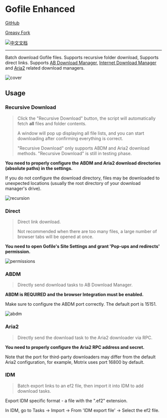 # Gofile Enhanced

[GitHub](https://github.com/ewigl/gofile-enhanced)

[Greasy Fork](https://greasyfork.org/scripts/515250)

[![中文文档](https://img.shields.io/badge/中文文档-blue)](https://github.com/ewigl/gofile-enhanced/blob/main/README_CN.md)

---

Batch download Gofile files. Supports recursive folder download, Supports direct links. Supports [AB Download Manager](https://github.com/amir1376/ab-download-manager), [Internet Download Manager](https://www.internetdownloadmanager.com/) and [Aria2](https://github.com/aria2/aria2) related download managers.

![cover](https://github.com/user-attachments/assets/4b3059dc-5f87-490d-91c0-10a0ee9c26cf)

## Usage

### Recursive Download

> Click the "Recursive Download" button, the script will automatically fetch **all** files and folder contents.
>
> A window will pop up displaying all file lists, and you can start downloading after confirming everything is correct.
>
> "Recursive Download" only supports ABDM and Aria2 download methods. "Recursive Download" is still in testing phase.

**You need to properly configure the ABDM and Aria2 download directories (absolute paths) in the settings.**

If you do not configure the download directory, files may be downloaded to unexpected locations (usually the root directory of your download manager's drive).

![recursion](https://github.com/user-attachments/assets/3d1aaa20-d889-4070-8018-33e7129ba9a9)

### Direct

> Direct link download.
>
> Not recommended when there are too many files, a large number of browser tabs will be opened at once.

**You need to open Gofile's Site Settings and grant 'Pop-ups and redirects' permission.**

![permissions](https://github.com/user-attachments/assets/4676339f-f33f-46e1-92a0-08bb2d65a9c1)

### ABDM

> Directly send download tasks to AB Download Manager.

**ABDM is REQUIRED and the browser Integration must be enabled.**

Make sure to configure the ABDM port correctly. The default port is 15151.

![abdm](https://github.com/user-attachments/assets/bc181f0e-b287-4cc3-b81f-a52150d28985)

### Aria2

> Directly send the download task to the Aria2 downloader via RPC.

**You need to properly configure the Aria2 RPC address and secret.**

Note that the port for third-party downloaders may differ from the default Aria2 configuration, for example, Motrix uses port 16800 by default.

### IDM

> Batch export links to an ef2 file, then import it into IDM to add download tasks.

Export IDM specific format - a file with the ".ef2" extension.

In IDM, go to Tasks -> Import -> From 'IDM export file' -> Select the ef2 file.
